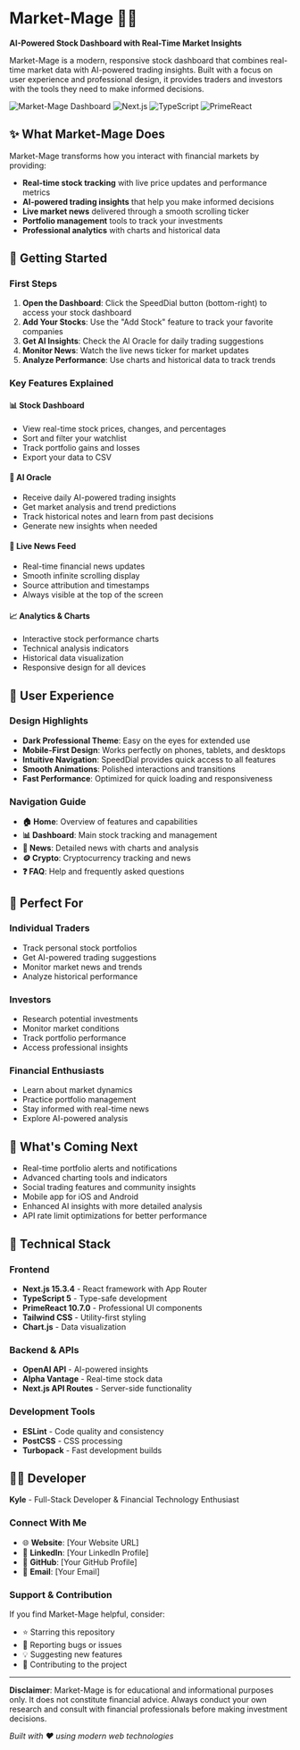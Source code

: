 # Market-Mage 🧙‍♂️

**AI-Powered Stock Dashboard with Real-Time Market Insights**

Market-Mage is a modern, responsive stock dashboard that combines real-time market data with AI-powered trading insights. Built with a focus on user experience and professional design, it provides traders and investors with the tools they need to make informed decisions.

![Market-Mage Dashboard](https://img.shields.io/badge/Version-1.2.0-blue) ![Next.js](https://img.shields.io/badge/Next.js-15.3.4-black) ![TypeScript](https://img.shields.io/badge/TypeScript-5.0-blue) ![PrimeReact](https://img.shields.io/badge/PrimeReact-10.7.0-purple)

## ✨ What Market-Mage Does

Market-Mage transforms how you interact with financial markets by providing:

- **Real-time stock tracking** with live price updates and performance metrics
- **AI-powered trading insights** that help you make informed decisions
- **Live market news** delivered through a smooth scrolling ticker
- **Portfolio management** tools to track your investments
- **Professional analytics** with charts and historical data

## 🚀 Getting Started

### First Steps

1. **Open the Dashboard**: Click the SpeedDial button (bottom-right) to access your stock dashboard
2. **Add Your Stocks**: Use the "Add Stock" feature to track your favorite companies
3. **Get AI Insights**: Check the AI Oracle for daily trading suggestions
4. **Monitor News**: Watch the live news ticker for market updates
5. **Analyze Performance**: Use charts and historical data to track trends

### Key Features Explained

#### 📊 **Stock Dashboard**

- View real-time stock prices, changes, and percentages
- Sort and filter your watchlist
- Track portfolio gains and losses
- Export your data to CSV

#### 🤖 **AI Oracle**

- Receive daily AI-powered trading insights
- Get market analysis and trend predictions
- Track historical notes and learn from past decisions
- Generate new insights when needed

#### 📰 **Live News Feed**

- Real-time financial news updates
- Smooth infinite scrolling display
- Source attribution and timestamps
- Always visible at the top of the screen

#### 📈 **Analytics & Charts**

- Interactive stock performance charts
- Technical analysis indicators
- Historical data visualization
- Responsive design for all devices

## 🎨 User Experience

### Design Highlights

- **Dark Professional Theme**: Easy on the eyes for extended use
- **Mobile-First Design**: Works perfectly on phones, tablets, and desktops
- **Intuitive Navigation**: SpeedDial provides quick access to all features
- **Smooth Animations**: Polished interactions and transitions
- **Fast Performance**: Optimized for quick loading and responsiveness

### Navigation Guide

- **🏠 Home**: Overview of features and capabilities
- **📊 Dashboard**: Main stock tracking and management
- **📰 News**: Detailed news with charts and analysis
- **🪙 Crypto**: Cryptocurrency tracking and news
- **❓ FAQ**: Help and frequently asked questions

## 🎯 Perfect For

### Individual Traders

- Track personal stock portfolios
- Get AI-powered trading suggestions
- Monitor market news and trends
- Analyze historical performance

### Investors

- Research potential investments
- Monitor market conditions
- Track portfolio performance
- Access professional insights

### Financial Enthusiasts

- Learn about market dynamics
- Practice portfolio management
- Stay informed with real-time news
- Explore AI-powered analysis

## 🔮 What's Coming Next

- Real-time portfolio alerts and notifications
- Advanced charting tools and indicators
- Social trading features and community insights
- Mobile app for iOS and Android
- Enhanced AI insights with more detailed analysis
- API rate limit optimizations for better performance

## 🔧 Technical Stack

### Frontend

- **Next.js 15.3.4** - React framework with App Router
- **TypeScript 5** - Type-safe development
- **PrimeReact 10.7.0** - Professional UI components
- **Tailwind CSS** - Utility-first styling
- **Chart.js** - Data visualization

### Backend & APIs

- **OpenAI API** - AI-powered insights
- **Alpha Vantage** - Real-time stock data
- **Next.js API Routes** - Server-side functionality

### Development Tools

- **ESLint** - Code quality and consistency
- **PostCSS** - CSS processing
- **Turbopack** - Fast development builds

## 👨‍💻 Developer

**Kyle** - Full-Stack Developer & Financial Technology Enthusiast

### Connect With Me

- 🌐 **Website**: [Your Website URL]
- 💼 **LinkedIn**: [Your LinkedIn Profile]
- 🐙 **GitHub**: [Your GitHub Profile]
- 📧 **Email**: [Your Email]

### Support & Contribution

If you find Market-Mage helpful, consider:

- ⭐ Starring this repository
- 🐛 Reporting bugs or issues
- 💡 Suggesting new features
- 🤝 Contributing to the project

---

**Disclaimer**: Market-Mage is for educational and informational purposes only. It does not constitute financial advice. Always conduct your own research and consult with financial professionals before making investment decisions.

_Built with ❤️ using modern web technologies_
